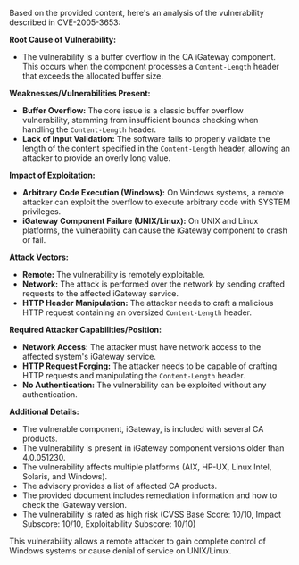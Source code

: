 Based on the provided content, here's an analysis of the vulnerability described in CVE-2005-3653:

**Root Cause of Vulnerability:**
*   The vulnerability is a buffer overflow in the CA iGateway component. This occurs when the component processes a `Content-Length` header that exceeds the allocated buffer size.

**Weaknesses/Vulnerabilities Present:**
*   **Buffer Overflow:** The core issue is a classic buffer overflow vulnerability, stemming from insufficient bounds checking when handling the `Content-Length` header.
*   **Lack of Input Validation:** The software fails to properly validate the length of the content specified in the `Content-Length` header, allowing an attacker to provide an overly long value.

**Impact of Exploitation:**
*   **Arbitrary Code Execution (Windows):** On Windows systems, a remote attacker can exploit the overflow to execute arbitrary code with SYSTEM privileges.
*   **iGateway Component Failure (UNIX/Linux):** On UNIX and Linux platforms, the vulnerability can cause the iGateway component to crash or fail.

**Attack Vectors:**
*   **Remote:** The vulnerability is remotely exploitable.
*   **Network:** The attack is performed over the network by sending crafted requests to the affected iGateway service.
*   **HTTP Header Manipulation:** The attacker needs to craft a malicious HTTP request containing an oversized `Content-Length` header.

**Required Attacker Capabilities/Position:**
*   **Network Access:** The attacker must have network access to the affected system's iGateway service.
*   **HTTP Request Forging:** The attacker needs to be capable of crafting HTTP requests and manipulating the `Content-Length` header.
*   **No Authentication:** The vulnerability can be exploited without any authentication.

**Additional Details:**
*   The vulnerable component, iGateway, is included with several CA products.
*   The vulnerability is present in iGateway component versions older than 4.0.051230.
*   The vulnerability affects multiple platforms (AIX, HP-UX, Linux Intel, Solaris, and Windows).
*   The advisory provides a list of affected CA products.
*   The provided document includes remediation information and how to check the iGateway version.
*  The vulnerability is rated as high risk (CVSS Base Score: 10/10, Impact Subscore: 10/10, Exploitability Subscore: 10/10)

This vulnerability allows a remote attacker to gain complete control of Windows systems or cause denial of service on UNIX/Linux.